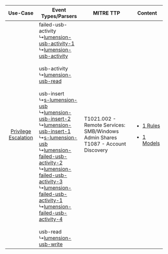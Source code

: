 |    Use-Case    | Event Types/Parsers    | MITRE TTP    | Content    |
|:----:| ---- | ---- | ---- |
| [Privilege Escalation](../../../UseCases/uc_privilege_escalation.md) |  failed-usb-activity<br> ↳[lumension-usb-activity-1](Ps/pC_lumensionusbactivity1.md)<br> ↳[lumension-usb-activity](Ps/pC_lumensionusbactivity.md)<br><br> usb-activity<br> ↳[lumension-usb-read](Ps/pC_lumensionusbread.md)<br><br> usb-insert<br> ↳[s-lumension-usb](Ps/pC_slumensionusb.md)<br> ↳[lumension-usb-insert-2](Ps/pC_lumensionusbinsert2.md)<br> ↳[lumension-usb-insert-1](Ps/pC_lumensionusbinsert1.md)<br> ↳[s-lumension-usb](Ps/pC_slumensionusb.md)<br> ↳[lumension-failed-usb-activity-2](Ps/pC_lumensionfailedusbactivity2.md)<br> ↳[lumension-failed-usb-activity-3](Ps/pC_lumensionfailedusbactivity3.md)<br> ↳[lumension-failed-usb-activity-1](Ps/pC_lumensionfailedusbactivity1.md)<br> ↳[lumension-failed-usb-activity-4](Ps/pC_lumensionfailedusbactivity4.md)<br><br> usb-read<br> ↳[lumension-usb-write](Ps/pC_lumensionusbwrite.md)<br> | T1021.002 - Remote Services: SMB/Windows Admin Shares<br>T1087 - Account Discovery<br> | [<ul><li>1 Rules</li></ul><ul><li>1 Models</li></ul>](RM/r_m_lumension_lumension_Privilege_Escalation.md) |